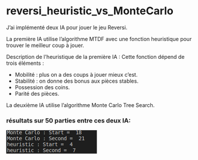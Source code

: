 # reversi_heuristic_vs_MonteCarlo

J’ai implémenté deux IA pour jouer le jeu Reversi.

La première IA utilise l’algorithme MTDF avec une fonction heuristique pour trouver le meilleur coup à jouer.

Description de l'heuristique de la première IA :
Cette fonction dépend de trois éléments :
- Mobilité : plus on a des coups à jouer mieux c’est.
- Stabilité : on donne des bonus aux pièces stables.
- Possession des coins.
- Parité des pièces.

La deuxième IA utilise l’algorithme Monte Carlo Tree Search.

### résultats sur 50 parties entre ces deux IA:

![](https://raw.githubusercontent.com/MohamedAminMallek/reversi_heuristic_vs_MonteCarlo/master/results.png)
